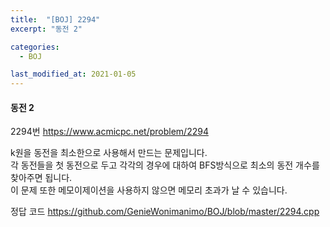 ```yaml
---
title:  "[BOJ] 2294"
excerpt: "동전 2"

categories:
  - BOJ

last_modified_at: 2021-01-05
---
```


#### 동전 2

2294번 <https://www.acmicpc.net/problem/2294>

k원을 동전을 최소한으로 사용해서 만드는 문제입니다.<br>
각 동전들을 첫 동전으로 두고 각각의 경우에 대하여 BFS방식으로 최소의 동전 개수를 찾아주면 됩니다.<br>
이 문제 또한 메모이제이션을 사용하지 않으면 메모리 초과가 날 수 있습니다.

정답 코드 <https://github.com/GenieWonimanimo/BOJ/blob/master/2294.cpp>